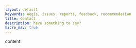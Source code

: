 ```yaml
---
layout: default
keywords: Aegis, issues, reports, feedback, recommendation
title: Contact
description: have something to say?
micro_nav: true
---
```


content